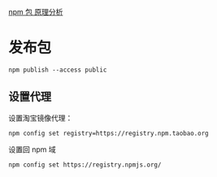 [npm 包 原理分析](https://cloud.tencent.com/developer/article/1555982)

# 发布包

```shell
npm publish --access public
```

## 设置代理

设置淘宝镜像代理：

```shell
npm config set registry=https://registry.npm.taobao.org
```

设置回 npm 域

```shell
npm config set https://registry.npmjs.org/
```
